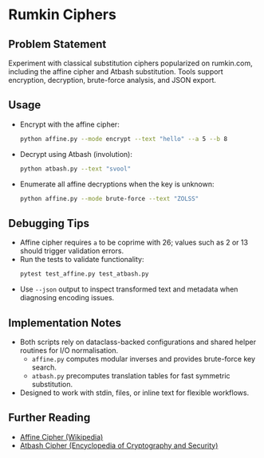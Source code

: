 # Rumkin Ciphers

## Problem Statement
Experiment with classical substitution ciphers popularized on rumkin.com, including the affine cipher and Atbash substitution. Tools support encryption, decryption, brute-force analysis, and JSON export.

## Usage
- Encrypt with the affine cipher:
  ```bash
  python affine.py --mode encrypt --text "hello" --a 5 --b 8
  ```
- Decrypt using Atbash (involution):
  ```bash
  python atbash.py --text "svool"
  ```
- Enumerate all affine decryptions when the key is unknown:
  ```bash
  python affine.py --mode brute-force --text "ZOLSS"
  ```

## Debugging Tips
- Affine cipher requires `a` to be coprime with 26; values such as 2 or 13 should trigger validation errors.
- Run the tests to validate functionality:
  ```bash
  pytest test_affine.py test_atbash.py
  ```
- Use `--json` output to inspect transformed text and metadata when diagnosing encoding issues.

## Implementation Notes
- Both scripts rely on dataclass-backed configurations and shared helper routines for I/O normalisation.
  - `affine.py` computes modular inverses and provides brute-force key search.
  - `atbash.py` precomputes translation tables for fast symmetric substitution.
- Designed to work with stdin, files, or inline text for flexible workflows.

## Further Reading
- [Affine Cipher (Wikipedia)](https://en.wikipedia.org/wiki/Affine_cipher)
- [Atbash Cipher (Encyclopedia of Cryptography and Security)](https://doi.org/10.1007/978-1-4419-5906-5_20)
